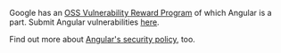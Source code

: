 Google has an [OSS Vulnerability Reward Program](https://bughunters.google.com/about/rules/6521337925468160/google-open-source-software-vulnerability-reward-program-rules) of which Angular is a part. Submit Angular vulnerabilities [here](https://bughunters.google.com/report).

Find out more about [Angular's security policy](https://angular.io/guide/security), too.